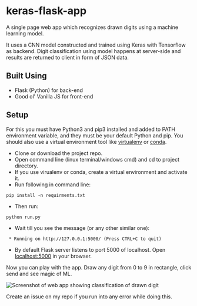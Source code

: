 # keras-flask-app

A single page web app which recognizes drawn digits using a machine learning model.

It uses a CNN model constructed and trained using Keras with Tensorflow as backend. Digit classification using model happens at server-side and results are returned to client in form of JSON data.

## Built Using
* Flask (Python) for back-end
* Good ol' Vanilla JS for front-end

## Setup
For this you must have Python3 and pip3 installed and added to PATH environment variable, and they must be your default Python and pip. You should also use a virtual environment tool like [virtualenv](https://virtualenv.pypa.io/en/stable/) or [conda](https://conda.io/docs/).
* Clone or download the project repo.
* Open command line (linux terminal/windows cmd) and cd to project directory.
* If you use virualenv or conda, create a virtual environment and activate it.
* Run following in command line:
```
pip install -n requirments.txt
```
* Then run:
```
python run.py
```
* Wait till you see the message (or any other similar one):
```
 * Running on http://127.0.0.1:5000/ (Press CTRL+C to quit)
 ```
 * By default Flask server listens to port 5000 of localhost. Open [localhost:5000](http://localhost:5000) in your browser.

 Now you can play with the app. Draw any digit from 0 to 9 in rectangle, click send and see magic of ML.
 
![Screenshot of web app showing classification of drawn digit](https://raw.githubusercontent.com/deadfrominside/keras-flask-app/master/.scr/img.gif)

 Create an issue on my repo if you run into any error while doing this.
